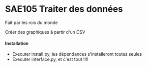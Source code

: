 # SAE105 Traiter des données

Fait par les rois du monde 

Créer des graphiques à partir d'un CSV

#### Installation
* Executer install.py, les dépendances s'installeront toutes seules
* Executer interface.py, et c'est tout !!!!
